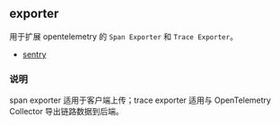 ## exporter

用于扩展 opentelemetry 的 `Span Exporter` 和 `Trace Exporter`。

- [sentry](./sentryexporter)

### 说明

span exporter 适用于客户端上传；trace exporter 适用与 OpenTelemetry Collector 导出链路数据到后端。